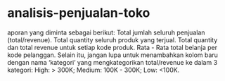 # analisis-penjualan-toko
aporan yang diminta sebagai berikut:  Total jumlah seluruh penjualan (total/revenue). Total quantity seluruh produk yang terjual. Total quantity dan total revenue untuk setiap kode produk. Rata - Rata total belanja per kode pelanggan. Selain itu,  jangan lupa untuk menambahkan kolom baru dengan nama ‘kategori’ yang mengkategorikan total/revenue ke dalam 3 kategori: High: > 300K; Medium: 100K - 300K; Low: &lt;100K.
